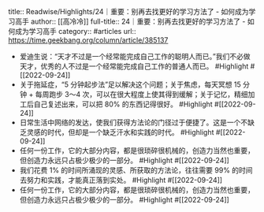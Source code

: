 title:: Readwise/Highlights/24｜重要：别再去找更好的学习方法了 - 如何成为学习高手
author:: [[高冷冷]]
full-title:: 24｜重要：别再去找更好的学习方法了 - 如何成为学习高手
category:: #articles
url:: https://time.geekbang.org/column/article/385137

- 爱迪生说：“天才不过是一个经常能完成自己工作的聪明人而已。”我们不必做天才，优秀的人不过是一个经常能完成自己工作的普通人而已。 #Highlight #[[2022-09-24]]
- 关于拖延症，“5 分钟起步法”足以解决这个问题；关于焦虑，每天冥想 15 分钟 + 每周跑步 3～4 次，可以在很大程度上使其得到缓解；关于记忆，精细加工后自己复述出来，可以把 80% 的东西记得很好。 #Highlight #[[2022-09-24]]
- 日常生活中网络的发达，使我们获得方法论的门径过于便捷了。这是一个不缺乏灵感的时代，但却是一个缺乏汗水和实践的时代。 #Highlight #[[2022-09-24]]
- 任何一份工作，它的大部分内容，都是很琐碎很机械的，创造力当然也重要，但创造力永远只占极少极少的一部分。 #Highlight #[[2022-09-24]]
- 我们花费 1% 的时间所涌现的灵感、所获取的方法论，往往需要 99% 的时间去努力和实践，才能真正落到实处。 #Highlight #[[2022-09-24]]
- 任何一份工作，它的大部分内容，都是很琐碎很机械的，创造力当然也重要，但创造力永远只占极少极少的一部分。 #Highlight #[[2022-09-24]]